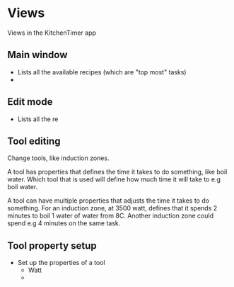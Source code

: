 # Views
Views in the KitchenTimer app

## Main window
- Lists all the available recipes (which are "top most" tasks)
- 

## Edit mode
- Lists all the re

## Tool editing
Change tools, like induction zones.

A tool has properties that defines the time it takes to do something, like boil water. Which tool that is used will
define how much time it will take to e.g boil water.

A tool can have multiple properties that adjusts the time it takes to do something. For an induction zone, at 3500 watt,
defines that it spends 2 minutes to boil 1 water of water from 8C. Another induction zone could spend e.g 4 minutes on
the same task.

## Tool property setup
- Set up the properties of a tool
    - Watt
    - 
